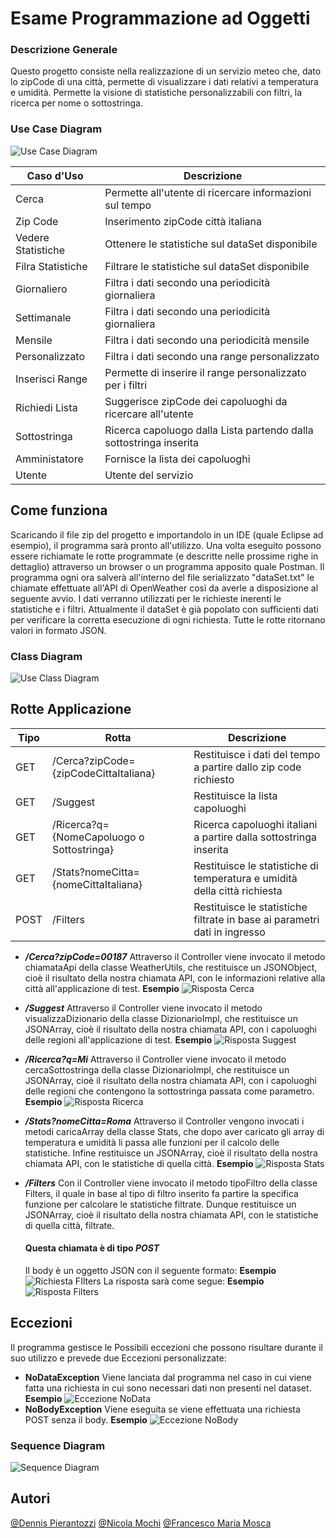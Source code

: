 # Esame Programmazione ad Oggetti
### Descrizione Generale
Questo progetto consiste nella realizzazione di un servizio meteo che, dato lo zipCode di una città, permette di visualizzare i dati relativi a temperatura e umidità.
Permette la visione di statistiche personalizzabili con filtri, la ricerca per nome o sottostringa.

### Use Case Diagram
![Use Case Diagram](/UseCaseDiagram.jpg)

| Caso d'Uso | Descrizione |
| ---------- | ----------- |
| Cerca      | Permette all'utente di ricercare informazioni sul tempo |
| Zip Code   | Inserimento zipCode città italiana |
| Vedere Statistiche | Ottenere le statistiche sul dataSet disponibile |
| Filra Statistiche | Filtrare le statistiche sul dataSet disponibile |
| Giornaliero | Filtra i dati secondo una periodicità giornaliera |
| Settimanale | Filtra i dati secondo una periodicità giornaliera |
| Mensile | Filtra i dati secondo una periodicità mensile |
| Personalizzato | Filtra i dati secondo una range personalizzato |
| Inserisci Range | Permette di inserire il range personalizzato per i filtri |
| Richiedi Lista | Suggerisce zipCode dei capoluoghi da ricercare all'utente |
| Sottostringa | Ricerca capoluogo dalla Lista partendo dalla sottostringa inserita |
| Amministatore | Fornisce la lista dei capoluoghi |
| Utente | Utente del servizio |

## Come funziona
Scaricando il file zip del progetto e importandolo in un IDE (quale Eclipse ad esempio), il programma sarà pronto all'utilizzo.
Una volta eseguito possono essere richiamate le rotte programmate (e descritte nelle prossime righe in dettaglio) attraverso un browser o un programma apposito quale Postman.
Il programma ogni ora salverà all'interno del file serializzato "dataSet.txt" le chiamate effettuate all'API di OpenWeather così da averle a disposizione al seguente avvio. I dati verranno utilizzati per le richieste inerenti le statistiche e i filtri.
Attualmente il dataSet è già popolato con sufficienti dati per verificare la corretta esecuzione di ogni richiesta.
Tutte le rotte ritornano valori in formato JSON.

### Class Diagram
![Use Class Diagram](/Esame_ClassiDiagram.jpg)

## Rotte Applicazione
| Tipo | Rotta | Descrizione |
| ---------- | ----------- | ----------- |
| GET | /Cerca?zipCode={zipCodeCittaItaliana} | Restituisce i dati del tempo a partire dallo zip code richiesto |
| GET | /Suggest | Restituisce la lista capoluoghi |
| GET | /Ricerca?q={NomeCapoluogo o Sottostringa} | Ricerca capoluoghi italiani a partire dalla sottostringa inserita |
| GET | /Stats?nomeCitta={nomeCittaItaliana} | Restituisce le statistiche di temperatura e umidità della città richiesta |
| POST | /Filters | Restituisce le statistiche filtrate in base ai parametri dati in ingresso |

* ***/Cerca?zipCode=00187***
Attraverso il Controller viene invocato il metodo chiamataApi della classe WeatherUtils, che restituisce un JSONObject, cioè il risultato della nostra chiamata API, con le informazioni relative alla città all'applicazione di test.
****Esempio****
![Risposta Cerca](/risposta_cerca.jpg)

* ***/Suggest***
Attraverso il Controller viene invocato il metodo visualizzaDizionario della classe DizionarioImpl, che restituisce un JSONArray, cioè il risultato della nostra chiamata API, con i capoluoghi delle regioni all'applicazione di test.
****Esempio****
![Risposta Suggest](/risposta_suggest.jpg)

* ***/Ricerca?q=Mi***
Attraverso il Controller viene invocato il metodo cercaSottostringa della classe DizionarioImpl, che restituisce un JSONArray, cioè il risultato della nostra chiamata API, con i capoluoghi delle regioni che contengono la sottostringa passata come parametro.
****Esempio****
![Risposta Ricerca](/risposta_ricerca.jpg)

* ***/Stats?nomeCitta=Roma***
Attraverso il Controller vengono invocati i metodi caricaArray della classe Stats, che dopo aver caricato gli array di temperatura e umidità li passa alle funzioni per il calcolo delle statistiche. Infine restituisce un JSONArray, cioè il risultato della nostra chiamata API, con le statistiche di quella città.
****Esempio****
![Risposta Stats](/risposta_stats.jpg)

* ***/Filters***
Con il Controller viene invocato il metodo tipoFiltro della classe Filters, il quale in base al tipo di filtro inserito fa partire la specifica funzione per calcolare le statistiche filtrate. Dunque restituisce un JSONArray, cioè il risultato della nostra chiamata API, con le statistiche di quella città, filtrate.
    #### Questa chiamata è di tipo *POST*
    Il body è un oggetto JSON con il seguente formato:
    ****Esempio****
    ![Richiesta FIlters](/filters_request.jpg)
    La risposta sarà come segue:
    ****Esempio****
    ![Risposta Filters](/risposta_filters.jpg)

## Eccezioni
Il programma gestisce le Possibili eccezioni che possono risultare durante il suo utilizzo e prevede due Eccezioni personalizzate:
* **NoDataException**
    Viene lanciata dal programma nel caso in cui viene fatta una richiesta in cui sono necessari dati non presenti nel dataset.
    ****Esempio****
    ![Eccezione NoData](/Eccezione_NoData.jpg)
* **NoBodyException**
    Viene eseguita se viene effettuata una richiesta POST senza il body.
    ****Esempio****
    ![Eccezione NoBody](/Eccezione_NoBody.jpg)

### Sequence Diagram
![Sequence Diagram](/sequenze.jpg)

## Autori
[@Dennis Pierantozzi](https://github.com/DennisPierantozzi)
[@Nicola Mochi](https://github.com/NicolaMochi)
[@Francesco Maria Mosca](https://github.com/francescomariamosca)